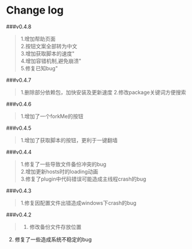 # Change log

###v0.4.8
> 1.增加帮助页面     
> 2.按钮文案全部转为中文    
> 3.增加获取脚本的速度"   
> 4.增加容错机制,避免崩溃"   
> 5.修复已知bug"   

###v0.4.7
> 1.删除部分依赖包，加快安装及更新速度
> 2.修改package关键词方便搜索

###v0.4.6
> 1.增加了一个forkMe的按钮

###v0.4.5
> 1.增加了获取脚本的按钮，更利于一键翻墙

###v0.4.4

> 1.修复了一些导致文件备份冲突的bug             
2.增加更新hosts时的loading动画          
3.修复了plugin中代码错误可能造成主线程crash的bug           

###v0.4.3

> 1.修复因配置文件出错造成windows下crash的bug       

###v0.4.2 
> 1. 修改备份文件存放位置           
2. 修复了一些造成系统不稳定的bug       